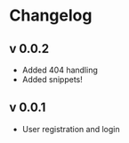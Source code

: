 # Changelog

## v 0.0.2

* Added 404 handling
* Added snippets!

## v 0.0.1

* User registration and login